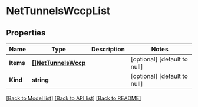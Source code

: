 # NetTunnelsWccpList

## Properties
Name | Type | Description | Notes
------------ | ------------- | ------------- | -------------
**Items** | [**[]NetTunnelsWccp**](net_tunnels_wccp.md) |  | [optional] [default to null]
**Kind** | **string** |  | [optional] [default to null]

[[Back to Model list]](../README.md#documentation-for-models) [[Back to API list]](../README.md#documentation-for-api-endpoints) [[Back to README]](../README.md)


